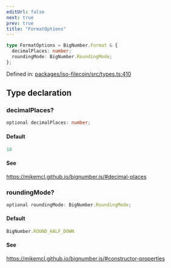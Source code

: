 ```yaml
---
editUrl: false
next: true
prev: true
title: "FormatOptions"
---
```


```ts
type FormatOptions = BigNumber.Format & {
  decimalPlaces: number;
  roundingMode: BigNumber.RoundingMode;
};
```

Defined in: [packages/iso-filecoin/src/types.ts:410](https://github.com/hugomrdias/filecoin/blob/main/packages/iso-filecoin/src/types.ts#L410)

## Type declaration

### decimalPlaces?

```ts
optional decimalPlaces: number;
```

#### Default

```ts
18
```

#### See

https://mikemcl.github.io/bignumber.js/#decimal-places

### roundingMode?

```ts
optional roundingMode: BigNumber.RoundingMode;
```

#### Default

```ts
BigNumber.ROUND_HALF_DOWN
```

#### See

https://mikemcl.github.io/bignumber.js/#constructor-properties
